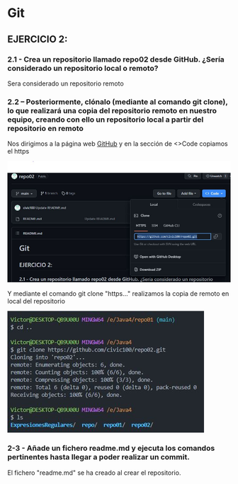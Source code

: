 # Git #

## EJERCICIO 2: ##

### 2.1 - Crea un repositorio llamado repo02 desde GitHub. ¿Sería considerado un repositorio local o remoto? ###

Sera considerado un repositorio remoto

### 2.2 – Posteriormente, clónalo (mediante al comando git clone), lo que realizará una copia del repositorio remoto en nuestro equipo, creando con ello un repositorio local a partir del repositorio en remoto ###

Nos dirigimos a la página web [GitHub](https://github.com/ "https://github.com") y en la sección de <>Code copiamos el https

![❌ Error ❌](./img/Captura1.JPG "Creacion de directorio")

Y mediante el comando git clone "https..." realizamos la copia de remoto en local del repositorio 

![❌ Error ❌](./img/Captura2.JPG "Creacion de directorio")

### 2-3 - Añade un fichero readme.md y ejecuta los comandos pertinentes hasta llegar a poder realizar un commit. ###

El fichero "readme.md" se ha creado al crear el repositorio.
